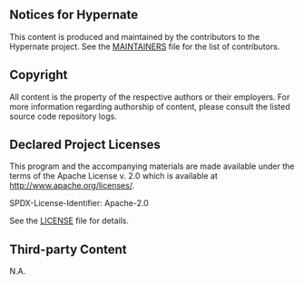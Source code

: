 ## Notices for Hypernate

This content is produced and maintained by the contributors to the Hypernate project.
See the [MAINTAINERS](MAINTAINERS.md) file for the list of contributors.

## Copyright

All content is the property of the respective authors or their employers.
For more information regarding authorship of content, please consult the listed source code repository logs.

## Declared Project Licenses

This program and the accompanying materials are made available under the terms of the Apache License v. 2.0 which is available at http://www.apache.org/licenses/.

SPDX-License-Identifier: Apache-2.0

See the [LICENSE](LICENSE) file for details.

## Third-party Content

N.A.